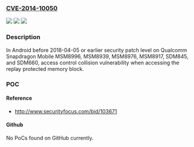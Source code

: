 ### [CVE-2014-10050](https://cve.mitre.org/cgi-bin/cvename.cgi?name=CVE-2014-10050)
![](https://img.shields.io/static/v1?label=Product&message=Snapdragon%20Mobile&color=blue)
![](https://img.shields.io/static/v1?label=Version&message=MSM8996%2C%20MSM8939%2C%20MSM8976%2C%20MSM8917%2C%20SDM845%2C%20SDM660%20&color=brightgreen)
![](https://img.shields.io/static/v1?label=Vulnerability&message=Improper%20access%20control%20vulnerability%20in%20Core&color=brightgreen)

### Description

In Android before 2018-04-05 or earlier security patch level on Qualcomm Snapdragon Mobile MSM8996, MSM8939, MSM8976, MSM8917, SDM845, and SDM660, access control collision vulnerability when accessing the replay protected memory block.

### POC

#### Reference
- http://www.securityfocus.com/bid/103671

#### Github
No PoCs found on GitHub currently.

